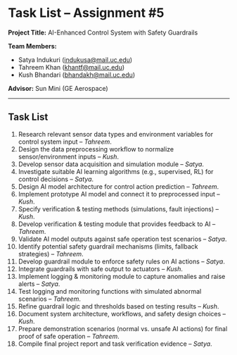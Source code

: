# Task List – Assignment #5  

**Project Title:** AI-Enhanced Control System with Safety Guardrails  

**Team Members:**  
- Satya Indukuri (indukusa@mail.uc.edu)  
- Tahreem Khan (khantf@mail.uc.edu)  
- Kush Bhandari (bhandakh@mail.uc.edu)  

**Advisor:** Sun Mini (GE Aerospace)  

---

## Task List  

1. Research relevant sensor data types and environment variables for control system input – *Tahreem*.  
2. Design the data preprocessing workflow to normalize sensor/environment inputs – *Kush*.  
3. Develop sensor data acquisition and simulation module – *Satya*.  
4. Investigate suitable AI learning algorithms (e.g., supervised, RL) for control decisions – *Satya*.  
5. Design AI model architecture for control action prediction – *Tahreem*.  
6. Implement prototype AI model and connect it to preprocessed input – *Kush*.  
7. Specify verification & testing methods (simulations, fault injections) – *Kush*.  
8. Develop verification & testing module that provides feedback to AI – *Tahreem*.  
9. Validate AI model outputs against safe operation test scenarios – *Satya*.  
10. Identify potential safety guardrail mechanisms (limits, fallback strategies) – *Tahreem*.  
11. Develop guardrail module to enforce safety rules on AI actions – *Satya*.  
12. Integrate guardrails with safe output to actuators – *Kush*.  
13. Implement logging & monitoring module to capture anomalies and raise alerts – *Satya*.  
14. Test logging and monitoring functions with simulated abnormal scenarios – *Tahreem*.  
15. Refine guardrail logic and thresholds based on testing results – *Kush*.  
16. Document system architecture, workflows, and safety design choices – *Kush*.  
17. Prepare demonstration scenarios (normal vs. unsafe AI actions) for final proof of safe operation – *Tahreem*.  
18. Compile final project report and task verification evidence – *Satya*.  

